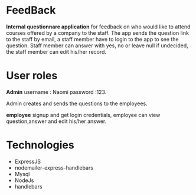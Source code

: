 # FeedBack

**Internal questionnare application**
for feedback on who would like to attend courses offered by a company to the staff.
The app sends the question link to the staff by email, a staff member have to login to the app to see the question.
Staff member can answer with yes, no or leave null if undecided, the staff member can edit his/her record.

# User roles
**Admin** username : Naomi password :123.

Admin creates and sends the questions to the employees.


**employee** signup and get login credentials, employee can view question,answer and edit his/her answer.

# Technologies

- ExpressJS
- nodemailer-express-handlebars
- Mysql
- NodeJs
- handlebars
